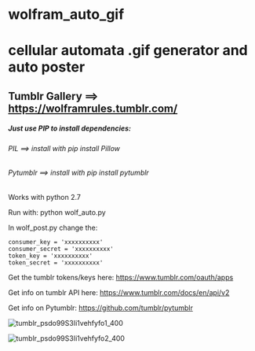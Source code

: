 # wolfram_auto_gif
# cellular automata .gif generator and auto poster

## Tumblr Gallery ==> https://wolframrules.tumblr.com/

#####  Just use PIP to install dependencies:

######  PIL      ==> install with pip install Pillow
######  Pytumblr ==> install with pip install pytumblr


Works with python 2.7

Run with:
python wolf_auto.py

In wolf_post.py change the:

	consumer_key = 'xxxxxxxxxx'
	consumer_secret = 'xxxxxxxxxx'
	token_key = 'xxxxxxxxxx'
	token_secret = 'xxxxxxxxxx'

Get the tumblr tokens/keys here: https://www.tumblr.com/oauth/apps

Get info on tumblr API here: https://www.tumblr.com/docs/en/api/v2

Get info on Pytumblr:  https://github.com/tumblr/pytumblr

![tumblr_psdo99S3Ii1vehfyfo1_400](https://user-images.githubusercontent.com/12630009/58728562-cf79f280-83ac-11e9-8f00-9927bb527d8a.gif)

![tumblr_psdo99S3Ii1vehfyfo2_400](https://user-images.githubusercontent.com/12630009/58728568-d1dc4c80-83ac-11e9-975c-e93f8df25f45.gif)
